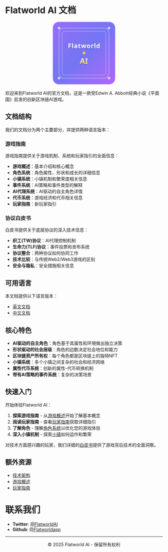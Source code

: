 # Flatworld AI 文档

<p align="center">
  <img src="logo.svg" alt="Flatworld AI 标志" width="200">
</p>

欢迎来到Flatworld AI的官方文档，这是一款受Edwin A. Abbott经典小说《平面国》启发的创新区块链AI游戏。

## 文档结构

我们的文档分为两个主要部分，并提供两种语言版本：

### 游戏指南
游戏指南提供关于游戏机制、系统和玩家指引的全面信息：

- **游戏概述**：基本介绍和核心概念
- **角色系统**：角色属性、形状和成长的详细信息
- **小镇系统**：小镇机制和繁荣度相关信息
- **事件系统**：AI策略和事件类型的解释
- **AI代理系统**：AI驱动的自主角色详情
- **代币系统**：游戏经济和代币相关信息
- **玩家指南**：新玩家指引

### 协议白皮书
白皮书提供关于底层协议的深入技术信息：

- **织工(TW)协议**：AI代理控制机制
- **生命力(TLF)协议**：事件投票和发布系统
- **协议整合**：两种协议如何协同工作
- **技术比较**：与传统Web2/Web3游戏的区别
- **安全与隐私**：安全措施相关信息

## 可用语言

本文档提供以下语言版本：

- [英文文档](/en/Guide/README.md)
- [中文文档](/zh-cn/Guide/README.md)

## 核心特色

- **AI驱动的自主角色**：角色基于其属性和环境做出独立决策
- **形状驱动的社会层级**：角色的边数决定社会地位和能力
- **区块链资产所有权**：每个角色都是区块链上的独特NFT
- **小镇系统**：多个小镇之间复杂的社会和经济网络
- **属性代币系统**：创新的属性-代币转换机制
- **带有AI策略的事件系统**：复杂的决策场景

## 快速入门

开始体验Flatworld AI：

1. **探索游戏指南** - 从[游戏概述](/zh-cn/Guide/GameOverview.md)开始了解基本概念
2. **阅读玩家指南** - 查看[玩家指南](/zh-cn/Guide/PlayerGuide.md)获取详细指引
3. **了解角色** - 理解[角色系统](/zh-cn/Guide/CharacterSystem.md)以优化您的游戏体验
4. **深入小镇机制** - 探索[小镇](/zh-cn/Guide/TownSystem.md)如何运作和繁荣

对技术方面感兴趣的玩家，我们详细的[白皮书](/zh-cn/whitepaper/0-description.md)提供了游戏背后技术的全面洞察。

## 额外资源

- [技术架构](/zh-cn/Guide/TechnicalArchitecture.md)
- [游戏概述](/zh-cn/Guide/GameOverview.md)
- [玩家指南](/zh-cn/Guide/PlayerGuide.md)

# 联系我们

- **Twitter**: [@FlatworldAI](https://x.com/FlatworldAI)
- **Github**: [@Flatworldapp](https://github.com/Flatworldapp)

---

<p align="center">
  © 2025 Flatworld AI - 保留所有权利
</p>
